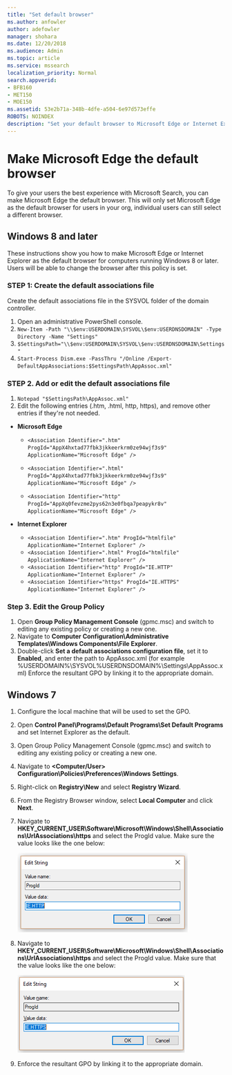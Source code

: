 ```yaml
---
title: "Set default browser"
ms.author: anfowler
author: adefowler
manager: shohara
ms.date: 12/20/2018
ms.audience: Admin
ms.topic: article
ms.service: mssearch
localization_priority: Normal
search.appverid:
- BFB160
- MET150
- MOE150
ms.assetid: 53e2b71a-348b-4dfe-a504-6e97d573effe
ROBOTS: NOINDEX
description: "Set your default browser to Microsoft Edge or Internet Explorer for Microsoft Search users."
---
```


# Make Microsoft Edge the default browser
  
To give your users the best experience with Microsoft Search, you can make Microsoft Edge the default browser. This will only set Microsoft Edge as the default browser for users in your org, individual users can still select a different browser.
  
  
## Windows 8 and later

These instructions show you how to make Microsoft Edge or Internet Explorer as the default browser for computers running Windows 8 or later. Users will be able to change the browser after this policy is set.
  
### STEP 1: Create the default associations file
Create the default associations file in the SYSVOL folder of the domain controller.

1. Open an administrative PowerShell console.
1. `New-Item -Path "\\$env:USERDOMAIN\SYSVOL\$env:USERDNSDOMAIN" -Type Directory -Name "Settings"`
1. `$SettingsPath="\\$env:USERDOMAIN\SYSVOL\$env:USERDNSDOMAIN\Settings"`
1. `Start-Process Dism.exe -PassThru "/Online /Export-DefaultAppAssociations:$SettingsPath\AppAssoc.xml"`
    
  
### STEP 2. Add or edit the default associations file

1. `Notepad "$SettingsPath\AppAssoc.xml"`
1. Edit the following entries (.htm, .html, http, https), and remove other entries if they're not needed.
  - **Microsoft Edge**
    - `<Association Identifier=".htm" ProgId="AppX4hxtad77fbk3jkkeerkrm0ze94wjf3s9" ApplicationName="Microsoft Edge" />`
              
    - `<Association Identifier=".html" ProgId="AppX4hxtad77fbk3jkkeerkrm0ze94wjf3s9" ApplicationName="Microsoft Edge" />`
    - `<Association Identifier="http" ProgId="AppXq0fevzme2pys62n3e0fbqa7peapykr8v" ApplicationName="Microsoft Edge" />`
    
  - **Internet Explorer**
    
    - `<Association Identifier=".htm" ProgId="htmlfile" ApplicationName="Internet Explorer" />`        
    - `<Association Identifier=".html" ProgId="htmlfile" ApplicationName="Internet Explorer" />`
    - `<Association Identifier="http" ProgId="IE.HTTP" ApplicationName="Internet Explorer" />`
    - `<Association Identifier="https" ProgId="IE.HTTPS" ApplicationName="Internet Explorer" />`

### Step 3. Edit the Group Policy

1. Open **Group Policy Management Console** (gpmc.msc) and switch to editing any existing policy or creating a new one.
1. Navigate to **Computer Configuration\Administrative Templates\Windows Components\File Explorer**.
1. Double-click **Set a default associations configuration file**, set it to **Enabled**, and enter the path to AppAssoc.xml (for example %USERDOMAIN%\SYSVOL\%USERDNSDOMAIN%\Settings\AppAssoc.xml) Enforce the resultant GPO by linking it to the appropriate domain.

  
## Windows 7

1. Configure the local machine that will be used to set the GPO.
    
1. Open **Control Panel\Programs\Default Programs\Set Default Programs** and set Internet Explorer as the default. 
    
2. Open Group Policy Management Console (gpmc.msc) and switch to editing any existing policy or creating a new one.
    
1. Navigate to **\<Computer/User\> Configuration\Policies\Preferences\Windows Settings**.
    
2. Right-click on **Registry\New** and select **Registry Wizard**.
    
3. From the Registry Browser window, select **Local Computer** and click **Next**.
    
4. Navigate to **HKEY_CURRENT_USER\Software\Microsoft\Windows\Shell\Associations\UrlAssociations\https** and select the ProgId value. Make sure the value looks like the one below: 
    
    ![Select ProgID value in Edit String](media/f6173dcc-b898-4967-8c40-4b0fe411a92b.png)
  
5. Navigate to **HKEY_CURRENT_USER\Software\Microsoft\Windows\Shell\Associations\UrlAssociations\https** and select the ProgId value. Make sure that the value looks like the one below: 
    
    ![Select ProgId for HTTPS in Edit String](media/3519e13b-4fe7-4d15-946c-82fd50fc49bb.png)
  
3. Enforce the resultant GPO by linking it to the appropriate domain.
    
